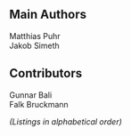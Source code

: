 ## Main Authors
Matthias Puhr  
Jakob Simeth  

## Contributors
Gunnar Bali  
Falk Bruckmann  


*(Listings in alphabetical order)*
  
